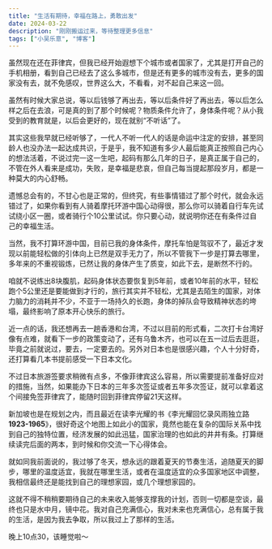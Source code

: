 ```yaml
---
title: "生活有期待，幸福在路上，勇敢出发"
date: 2024-03-22
description: "刚刚搬运过来，等待整理更多信息"
tags: ["小吴乐意", "博客"]
---
```


虽然现在还在菲律宾，但我已经开始遐想下个城市或者国家了，尤其是打开自己的手机相册，看到自己已经去了这么多城市，但是还有更多的城市没有去，更多的国家没有去，就不免感叹，世界这么大，不看看，对不起自己来这一回。

虽然有时候大家总说，等以后钱够了再出去，等以后条件好了再出去，等以后怎么样之后在去浪，可是真的到了那个时候呢？物质条件允许了，身体条件呢？从小我受到的教育就是，以后会更好的，现在就别“不听话”了。

其实这些我早就已经听够了，一代人不听一代人的话是命运中注定的安排，甚至同龄人也没办法一起达成共识，于是乎，我不知道有多少人最后能真正按照自己内心的想法活着，不说过完一这一生吧，起码有那么几年的日子，是真正属于自己的，不管在外人看来是成功，失败，是幸福是悲哀，但自己每当提起那段岁月，都是一种莫大的内心舒畅。

遗憾总会有的，不甘心也是正常的，但终究，有些事情错过了那个时代，就会永远错过了，如果你看到有人骑着摩托环游中国心动得很，那么你可以骑着自行车先试试绕小区一圈，或者骑行个10公里试试。你只要心动，就说明你还在有条件过自己的幸福生活。

当然，我不打算环游中国，目前已我的身体条件，摩托车怕是驾驭不了，最近才发现以前能轻松做的引体向上已然是双手无力了，所以不管我下一步是打算去哪里，多年来的不重视锻炼，已然让我的身体产生了质变，如此下去，是断然不行的。

咱就不说练出8块腹肌，起码身体状态要恢复到5年前，或者10年前的水平，轻松跑个5公里还是要能做到才行的，旅行其实并不轻松，尤其是去陌生的国家，对体力脑力的消耗并不少，不亚于一场持久的长跑，身体的掉队会导致精神状态的垮塌，最终影响了原本开心快乐的旅行。

近一点的话，我还想再去一趟香港和台湾，不过以目前的形式看，二次打卡台湾好像有点难，就看下一步的政策变动了，还有乌鲁木齐，也可以在五一过后去逛逛，毕竟之前就说过，要去，一定要去的。另外对日本也是很感兴趣，个人十分好奇，还打算看几本书提前感受一下日本文化。

不过日本旅游签要求稍微有点多，不像菲律宾这么容易，所以需要提前准备好应对的措施，当然，如果能办下日本的三年多次签证或者五年多次签证，就可以拿着这个间接免签菲律宾了，能随时回到菲律宾停留21天这样。

新加坡也是在规划之内，而且最近在读李光耀的书《李光耀回忆录风雨独立路**1923-1965**》，很好奇这个地图上如此小的国家，竟然也能在复杂的国际关系中找到自己的独特位置，经济发展的如此迅猛，国家治理的也如此的井井有条。打算继续读完后面的两本，到时候和你交流一下心得体会。

就如同我前面说的，我过够了冬天，想永远的跟着夏天的节奏生活，追随夏天的脚步，哪里的温度适宜，我就在哪里生活，或者在温度适宜的众多国家地区中调整，我相信最终还是能找到自己的理想家园，或几个理想家园的。

这就不得不稍稍要期待自己的未来收入能够支撑我的计划，否则一切都是空谈，最终也只是水中月，镜中花。我对自己充满信心，我对未来也充满信心，总有属于我的生活，是因为我去争取，所以我过上了那样的生活。

晚上10点30，该睡觉啦～
